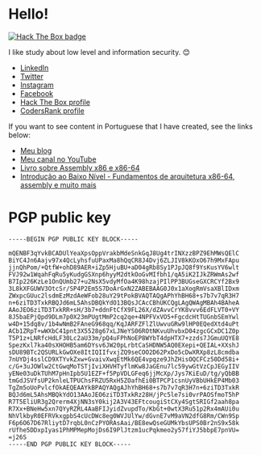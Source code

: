 # Hello!

[
  ![Hack The Box badge](https://www.hackthebox.com/badge/image/311973)
](https://app.hackthebox.com/profile/311973)

I like study about low level and information security. :blush:

* [LinkedIn](https://www.linkedin.com/in/silva97/)
* [Twitter](https://twitter.com/Vilas_79)
* [Instagram](https://www.instagram.com/fsilva337/)
* [Facebook](https://www.facebook.com/B4.0E.B0.48.CD.10.B0.69.CD.10.C3)
* [Hack The Box profile](https://app.hackthebox.com/profile/311973)
* [CodersRank profile](https://profile.codersrank.io/user/silva97)

If you want to see content in Portuguese that I have created, see the links below:

* [Meu blog](https://blog.freedev.com.br/)
* [Meu canal no YouTube](https://www.youtube.com/@silva97)
* [Livro sobre Assembly x86 e x86-64](https://mentebinaria.gitbook.io/assembly/)
* [Introdução ao Baixo Nível - Fundamentos de arquitetura x86-64, assembly e muito mais](https://www.youtube.com/watch?v=E7TEz60UA90)

# PGP public key

```
-----BEGIN PGP PUBLIC KEY BLOCK-----

mQENBF3qYvkBCADUlYeaXpsOppVrakbMdeSnkGqJ8Ug4trINXzzBPZ9EhMWsQElC
BiYC4Jn6Aajv97x4QcLyhsfuUPaxMa8hQqCR8J4Dvj6ZLJIV8kKOxO67h9MxFApu
jjnQhPom/+QtfW+ohD89AER+iZp5HjuBU+aD04gRb8Sy1PJpJQ8f9YsKusYV6wlt
FVJ92w1WqahFqRu5yKudgGSXnp6hyyM2dtkOoGvMIfbh1/qA5iK2IJkZRWmAs2wf
B7Ip226KzLe1OnQUmb27+u2NsX5vdyMfOa4K98hzajPIlPP3BUGseGXCRCYf2Bx9
3L8kXFGUWV3OtcSr/SP4P2Em5S7DoArGxN2ZABEBAAG0J0x1aXogRmVsaXBlIDxm
ZWxpcGUuc2lsdmEzMzdAeWFob28uY29tPokBVAQTAQgAPhYhBH68+s7b7v7qR3H7
n+6ziTD3TxkRBQJd6mL5AhsDBQkYdO13BQsJCAcCBhUKCQgLAgQWAgMBAh4BAheA
AAoJEO6ziTD3TxkRR+sH/3b7+ddnFtCfX9FL26X/dZAvvCrYK8vvv6EdFLVT0+VY
8J5baEPjQpd9DLm7p0X23mPUgtMmP2cq2qe+4NPFVxVO5+FgcdcHtTUGnbSEmYwl
w4D+15dq8v/1b4wNmB2FAneG968qq/KqJARFZFlZlUwvuGRw9lHP0EQedXtd4uPt
ACb1ZRpT+wWXbC41pnt3X5528g67xLJNeYS06ROtNKvuUhvbxD04zgcGCxDC1Z0p
T5P1z+LNRfcHdLF30Lc2aU33m/pQ4uFPhNoEP8WYbT4dpHTX7+zzds7JGmuUQYE8
SpezKxl7ka40sXHOHB5am6DYsv6JW20pLrbtCaSHDNW5AQ0EXepi+QEIAL+XXshJ
sDU89BTc2QSURLkGwOXe8ItIQIIfvxjZQ9seCOO2D62PxDo5cDwXRXp8zL8cmdba
7nUYDj4sslCD9XTYvkZxw+GvaivXwqEtMk6QE4vpqze9JhZHisOQCFCz50Dd58i+
c/G+3uJOWlw2CtGwqMoTSTjIviXHVHTyflmKw8JaGEnu7lc59ywGtVzCpJEGyIIV
yENe03uDkTUhM7pHnIpb5U1EZF+f5PpVDLGFeq6jjMcXp/Jys7KiEuD/tg/yQbBB
tmGdJSVfsUP2knleLTPUChsFRZU5RxH5ZOafhEi0BTPCP1csnUyVBbUHkEP4Mb03
TgZm5oUoPvlcfOkAEQEAAYkBPAQYAQgAJhYhBH68+s7b7v7qR3H7n+6ziTD3TxkR
BQJd6mL5AhsMBQkYdO13AAoJEO6ziTD3TxkRz28H/jPc5le7si0vrPAOSfmoT5hP
R7T5EliUR3g2Qrerm4XjNN3sY0kij2A3V43EFtcougiStCXy4SgtSRIGf2aah8pa
R7Xx+BNeHw5xn7QYyRZRL4AaBFIJyidZvupdTo/KbGt+0wtX3Ru51p2Rx4mAUi0u
NhVlkbyR0EFRVkxgpbS4cUcDWc8eg0WVJUlYw/dGvnE7vM9aVN2dfG8Rm/CWn9Sp
F6p6O67D67RliytD7rqbL0nCzPYORAsAai/BE8ewQseGUMkYbsUPS0Br2nS9x58k
rUfhe5DDxpIyas1PhMPMepMojDs6I9PlJtzm1ucPqkmeo2y57fiYJ5bbpE7pnVU=
=j26S
-----END PGP PUBLIC KEY BLOCK-----
```

